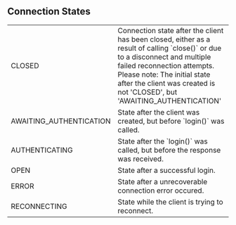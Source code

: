 Connection States
-----------------------------
<table class="mini">

<tr>
<td>CLOSED</td>
<td>Connection state after the client has been closed, either as a result of calling `close()` or due to a disconnect
	and multiple failed reconnection attempts.
	<br/>
	Please note: The initial state after the client was created is not 'CLOSED', but 'AWAITING_AUTHENTICATION'
</td>
</tr>

<tr>
<td>AWAITING_AUTHENTICATION</td>
<td>State after the client was created, but before `login()` was called.</td>
</tr>

<tr>
<td>AUTHENTICATING</td>
<td>State after the `login()` was called, but before the response was received.</td>
</tr>

<tr>
<td>OPEN</td>
<td>State after a successful login.</td>
</tr>

<tr>
<td>ERROR</td>
<td>State after a unrecoverable connection error occured.</td>
</tr>

<tr>
<td>RECONNECTING</td>
<td>State while the client is trying to reconnect.</td>
</tr>

</table>
